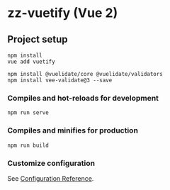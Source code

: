 # zz-vuetify (Vue 2)

## Project setup
```
npm install
vue add vuetify

npm install @vuelidate/core @vuelidate/validators
npm install vee-validate@3 --save
```

### Compiles and hot-reloads for development
```
npm run serve
```

### Compiles and minifies for production
```
npm run build
```

### Customize configuration
See [Configuration Reference](https://cli.vuejs.org/config/).
